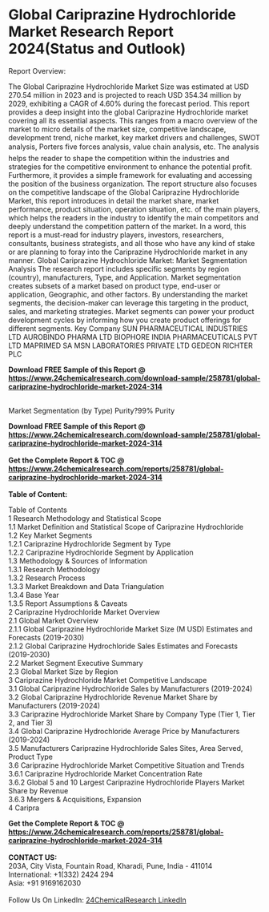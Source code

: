 <h1>Global Cariprazine Hydrochloride Market Research Report 2024(Status and Outlook)</h1><p>Report Overview:</p><p>
The Global Cariprazine Hydrochloride Market Size was estimated at USD 270.54  million in 2023 and is projected to reach USD 354.34  million by 2029, exhibiting a CAGR of 4.60% during the forecast period. 
This report provides a deep insight into the global Cariprazine Hydrochloride market covering all its essential aspects. This ranges from a macro overview of the market to micro details of the market size, competitive landscape, development trend, niche market, key market drivers and challenges, SWOT analysis, Porters five forces analysis, value chain analysis, etc. 
The analysis helps the reader to shape the competition within the industries and strategies for the competitive environment to enhance the potential profit. Furthermore, it provides a simple framework for evaluating and accessing the position of the business organization. The report structure also focuses on the competitive landscape of the Global Cariprazine Hydrochloride Market, this report introduces in detail the market share, market performance, product situation, operation situation, etc. of the main players, which helps the readers in the industry to identify the main competitors and deeply understand the competition pattern of the market.
In a word, this report is a must-read for industry players, investors, researchers, consultants, business strategists, and all those who have any kind of stake or are planning to foray into the Cariprazine Hydrochloride market in any manner.
Global Cariprazine Hydrochloride Market: Market Segmentation Analysis
The research report includes specific segments by region (country), manufacturers, Type, and Application. Market segmentation creates subsets of a market based on product type, end-user or application, Geographic, and other factors. By understanding the market segments, the decision-maker can leverage this targeting in the product, sales, and marketing strategies. Market segments can power your product development cycles by informing how you create product offerings for different segments.
Key Company
SUN PHARMACEUTICAL INDUSTRIES LTD
AUROBINDO PHARMA LTD
BIOPHORE INDIA PHARMACEUTICALS PVT LTD
MAPRIMED SA
MSN LABORATORIES PRIVATE LTD
GEDEON RICHTER PLC</p><div><b>Download FREE Sample of this Report @ 
            <a href="https://www.24chemicalresearch.com/download-sample/258781/global-cariprazine-hydrochloride-market-2024-314">
            https://www.24chemicalresearch.com/download-sample/258781/global-cariprazine-hydrochloride-market-2024-314</a></b></div><br><p>
Market Segmentation (by Type)
Purity?99%
Purity</p><div><b>Download FREE Sample of this Report @ 
            <a href="https://www.24chemicalresearch.com/download-sample/258781/global-cariprazine-hydrochloride-market-2024-314">
            https://www.24chemicalresearch.com/download-sample/258781/global-cariprazine-hydrochloride-market-2024-314</a></b></div><br><div><b>Get the Complete Report & TOC @ 
            <a href="https://www.24chemicalresearch.com/reports/258781/global-cariprazine-hydrochloride-market-2024-314">
            https://www.24chemicalresearch.com/reports/258781/global-cariprazine-hydrochloride-market-2024-314</a></b></div><br>
            <b>Table of Content:</b><p>Table of Contents<br />
1 Research Methodology and Statistical Scope<br />
1.1 Market Definition and Statistical Scope of Cariprazine Hydrochloride<br />
1.2 Key Market Segments<br />
1.2.1 Cariprazine Hydrochloride Segment by Type<br />
1.2.2 Cariprazine Hydrochloride Segment by Application<br />
1.3 Methodology & Sources of Information<br />
1.3.1 Research Methodology<br />
1.3.2 Research Process<br />
1.3.3 Market Breakdown and Data Triangulation<br />
1.3.4 Base Year<br />
1.3.5 Report Assumptions & Caveats<br />
2 Cariprazine Hydrochloride Market Overview<br />
2.1 Global Market Overview<br />
2.1.1 Global Cariprazine Hydrochloride Market Size (M USD) Estimates and Forecasts (2019-2030)<br />
2.1.2 Global Cariprazine Hydrochloride Sales Estimates and Forecasts (2019-2030)<br />
2.2 Market Segment Executive Summary<br />
2.3 Global Market Size by Region<br />
3 Cariprazine Hydrochloride Market Competitive Landscape<br />
3.1 Global Cariprazine Hydrochloride Sales by Manufacturers (2019-2024)<br />
3.2 Global Cariprazine Hydrochloride Revenue Market Share by Manufacturers (2019-2024)<br />
3.3 Cariprazine Hydrochloride Market Share by Company Type (Tier 1, Tier 2, and Tier 3)<br />
3.4 Global Cariprazine Hydrochloride Average Price by Manufacturers (2019-2024)<br />
3.5 Manufacturers Cariprazine Hydrochloride Sales Sites, Area Served, Product Type<br />
3.6 Cariprazine Hydrochloride Market Competitive Situation and Trends<br />
3.6.1 Cariprazine Hydrochloride Market Concentration Rate<br />
3.6.2 Global 5 and 10 Largest Cariprazine Hydrochloride Players Market Share by Revenue<br />
3.6.3 Mergers & Acquisitions, Expansion<br />
4 Caripra</p><div><b>Get the Complete Report & TOC @ 
            <a href="https://www.24chemicalresearch.com/reports/258781/global-cariprazine-hydrochloride-market-2024-314">
            https://www.24chemicalresearch.com/reports/258781/global-cariprazine-hydrochloride-market-2024-314</a></b></div><br><b>CONTACT US:</b><br>
            203A, City Vista, Fountain Road, Kharadi, Pune, India - 411014<br>
            International: +1(332) 2424 294<br>
            Asia: +91 9169162030 <br><br>
            Follow Us On LinkedIn: <a href="https://www.linkedin.com/company/24chemicalresearch/">24ChemicalResearch LinkedIn</a>